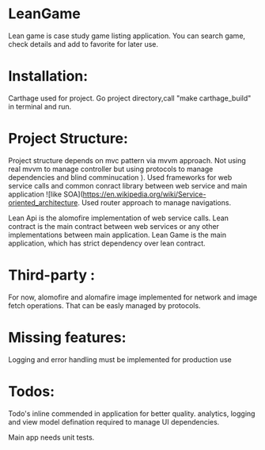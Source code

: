 # LeanGame
Lean game is case study game listing application. You can search game, check details and add to favorite for later use. 

 # Installation:
Carthage used for project. Go project directory,call "make carthage_build" in terminal and run.

# Project Structure:

Project structure depends on mvc pattern via mvvm approach. Not using real mvvm to manage controller but using protocols to manage dependencies and blind comminucation ). Used frameworks for web service calls and common conract library between web service and main application ![like SOA](https://en.wikipedia.org/wiki/Service-oriented_architecture. Used router approach to manage navigations. 

Lean Api is the alomofire implementation of web service calls. 
Lean contract is the main contract between web services or any other implementations between main application.
Lean Game is the main application, which has strict dependency over lean contract.  
# Third-party :
For now, alomofire and alomafire image implemented for network and image fetch operations. That can be easly managed by protocols.
# Missing features:
Logging and error handling must be implemented for production use

# Todos: 
Todo's inline commended in application for better quality. analytics, logging and view model defination required to manage UI dependencies.

Main app needs unit tests. 
